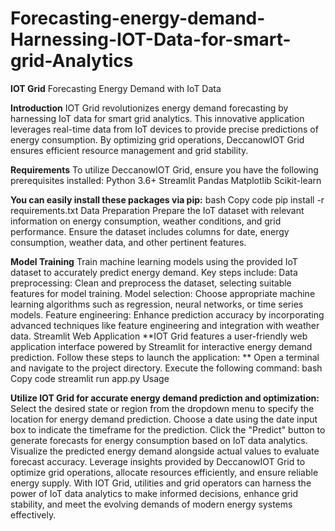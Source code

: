 # Forecasting-energy-demand-Harnessing-IOT-Data-for-smart-grid-Analytics

**IOT Grid**  Forecasting Energy Demand with IoT Data

**Introduction**
IOT Grid revolutionizes energy demand forecasting by harnessing IoT data for smart grid analytics. This innovative application leverages real-time data from IoT devices to provide precise predictions of energy consumption. By optimizing grid operations, DeccanowIOT Grid ensures efficient resource management and grid stability.

**Requirements**
To utilize DeccanowIOT Grid, ensure you have the following prerequisites installed:
Python 3.6+
Streamlit
Pandas
Matplotlib
Scikit-learn

**You can easily install these packages via pip:**
bash
Copy code
pip install -r requirements.txt
Data Preparation
Prepare the IoT dataset with relevant information on energy consumption, weather conditions, and grid performance. Ensure the dataset includes columns for date, energy consumption, weather data, and other pertinent features.

**Model Training**
Train machine learning models using the provided IoT dataset to accurately predict energy demand. Key steps include:
Data preprocessing: Clean and preprocess the dataset, selecting suitable features for model training.
Model selection: Choose appropriate machine learning algorithms such as regression, neural networks, or time series models.
Feature engineering: Enhance prediction accuracy by incorporating advanced techniques like feature engineering and integration with weather data.
Streamlit Web Application
**IOT Grid features a user-friendly web application interface powered by Streamlit for interactive energy demand prediction. Follow these steps to launch the application:
**
Open a terminal and navigate to the project directory.
Execute the following command:
bash
Copy code
streamlit run app.py
Usage

**Utilize IOT Grid for accurate energy demand prediction and optimization:**
Select the desired state or region from the dropdown menu to specify the location for energy demand prediction.
Choose a date using the date input box to indicate the timeframe for the prediction.
Click the "Predict" button to generate forecasts for energy consumption based on IoT data analytics.
Visualize the predicted energy demand alongside actual values to evaluate forecast accuracy.
Leverage insights provided by DeccanowIOT Grid to optimize grid operations, allocate resources efficiently, and ensure reliable energy supply.
With IOT Grid, utilities and grid operators can harness the power of IoT data analytics to make informed decisions, enhance grid stability, and meet the evolving demands of modern energy systems effectively.
